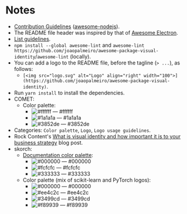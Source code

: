 # Notes

- [Contribution Guidelines](https://github.com/sindresorhus/awesome-nodejs/blob/main/contributing.md) ([awesome-nodejs](https://github.com/sindresorhus/awesome-nodejs)).
- The README file header was inspired by that of [Awesome Electron](https://github.com/sindresorhus/awesome-electron).
- [List guidelines](https://github.com/sindresorhus/awesome/blob/main/pull_request_template.md).
- `npm install --global awesome-lint` and `awesome-lint https://github.com/joaopalmeiro/awesome-package-visual-identity`/`awesome-lint` (locally).
- You can add a logo to the README file, before the tagline (`> ...`), as follows:
  - `[<img src="logo.svg" alt="Logo" align="right" width="100">](https://github.com/joaopalmeiro/awesome-package-visual-identity)`.
- Run `yarn install` to install the dependencies.
- COMET:
  - Color palette:
    - ![#ffffff](https://via.placeholder.com/15/ffffff/000000?text=+) — #ffffff
    - ![#1a1a1a](https://via.placeholder.com/15/1a1a1a/000000?text=+) — #1a1a1a
    - ![#3852de](https://via.placeholder.com/15/3852de/000000?text=+) — #3852de
- Categories: `Color palette`, `Logo`, `Logo usage guidelines`.
- Rock Content's [What is visual identity and how important it is to your business strategy](https://rockcontent.com/blog/visual-identity/) blog post.
- skorch:
  - [Documentation color palette](https://github.com/skorch-dev/skorch/blob/master/docs/_static/css/my_theme.css):
    - ![#000000](https://via.placeholder.com/15/000000/000000?text=+) — #000000
    - ![#fcfcfc](https://via.placeholder.com/15/fcfcfc/000000?text=+) — #fcfcfc
    - ![#333333](https://via.placeholder.com/15/333333/000000?text=+) — #333333
  - Color palette (mix of scikit-learn and PyTorch logos):
    - ![#000000](https://via.placeholder.com/15/000000/000000?text=+) — #000000
    - ![#ee4c2c](https://via.placeholder.com/15/ee4c2c/000000?text=+) — #ee4c2c
    - ![#3499cd](https://via.placeholder.com/15/3499cd/000000?text=+) — #3499cd
    - ![#f89939](https://via.placeholder.com/15/f89939/000000?text=+) — #f89939
